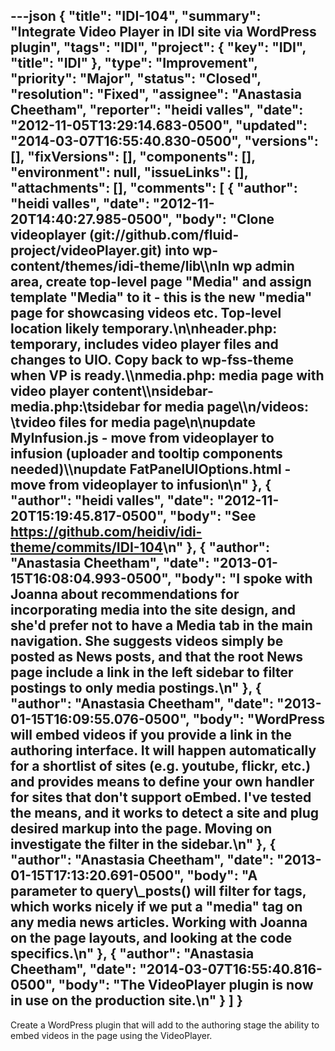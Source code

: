 ---json
{
  "title": "IDI-104",
  "summary": "Integrate Video Player in IDI site via WordPress plugin",
  "tags": "IDI",
  "project": {
    "key": "IDI",
    "title": "IDI"
  },
  "type": "Improvement",
  "priority": "Major",
  "status": "Closed",
  "resolution": "Fixed",
  "assignee": "Anastasia Cheetham",
  "reporter": "heidi valles",
  "date": "2012-11-05T13:29:14.683-0500",
  "updated": "2014-03-07T16:55:40.830-0500",
  "versions": [],
  "fixVersions": [],
  "components": [],
  "environment": null,
  "issueLinks": [],
  "attachments": [],
  "comments": [
    {
      "author": "heidi valles",
      "date": "2012-11-20T14:40:27.985-0500",
      "body": "Clone videoplayer (git://github.com/fluid-project/videoPlayer.git) into wp-content/themes/idi-theme/lib\\\nIn wp admin area, create top-level page \"Media\" and assign template \"Media\" to it - this is the new \"media\" page for showcasing videos etc. Top-level location likely temporary.\n\nheader.php: temporary, includes video player files and changes to UIO. Copy back to wp-fss-theme when VP is ready.\\\nmedia.php: media page with video player content\\\nsidebar-media.php:\tsidebar for media page\\\n/videos: \tvideo files for media page\n\nupdate MyInfusion.js - move from videoplayer to infusion (uploader and tooltip components needed)\\\nupdate FatPanelUIOptions.html - move from videoplayer to infusion\n"
    },
    {
      "author": "heidi valles",
      "date": "2012-11-20T15:19:45.817-0500",
      "body": "See <https://github.com/heidiv/idi-theme/commits/IDI-104>\n"
    },
    {
      "author": "Anastasia Cheetham",
      "date": "2013-01-15T16:08:04.993-0500",
      "body": "I spoke with Joanna about recommendations for incorporating media into the site design, and she'd prefer not to have a Media tab in the main navigation. She suggests videos simply be posted as News posts, and that the root News page include a link in the left sidebar to filter postings to only media postings.\n"
    },
    {
      "author": "Anastasia Cheetham",
      "date": "2013-01-15T16:09:55.076-0500",
      "body": "WordPress will embed videos if you provide a link in the authoring interface. It will happen automatically for a shortlist of sites (e.g. youtube, flickr, etc.) and provides means to define your own handler for sites that don't support oEmbed. I've tested the means, and it works to detect a site and plug desired markup into the page. Moving on investigate the filter in the sidebar.\n"
    },
    {
      "author": "Anastasia Cheetham",
      "date": "2013-01-15T17:13:20.691-0500",
      "body": "A parameter to query\\_posts() will filter for tags, which works nicely if we put a \"media\" tag on any media news articles. Working with Joanna on the page layouts, and looking at the code specifics.\n"
    },
    {
      "author": "Anastasia Cheetham",
      "date": "2014-03-07T16:55:40.816-0500",
      "body": "The VideoPlayer plugin is now in use on the production site.\n"
    }
  ]
}
---
Create a WordPress plugin that will add to the authoring stage the ability to embed videos in the page using the VideoPlayer.

        
